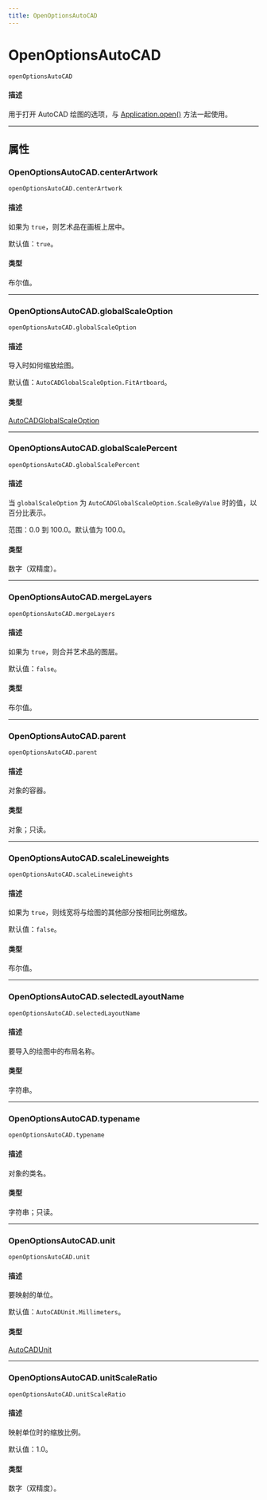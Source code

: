 ```yaml
---
title: OpenOptionsAutoCAD
---
```

# OpenOptionsAutoCAD

`openOptionsAutoCAD`

#### 描述

用于打开 AutoCAD 绘图的选项，与 [Application.open()](Application.md#applicationopen) 方法一起使用。

---

## 属性

### OpenOptionsAutoCAD.centerArtwork

`openOptionsAutoCAD.centerArtwork`

#### 描述

如果为 `true`，则艺术品在画板上居中。

默认值：`true`。

#### 类型

布尔值。

---

### OpenOptionsAutoCAD.globalScaleOption

`openOptionsAutoCAD.globalScaleOption`

#### 描述

导入时如何缩放绘图。

默认值：`AutoCADGlobalScaleOption.FitArtboard`。

#### 类型

[AutoCADGlobalScaleOption](scripting-constants.md#autocadglobalscaleoption)

---

### OpenOptionsAutoCAD.globalScalePercent

`openOptionsAutoCAD.globalScalePercent`

#### 描述

当 `globalScaleOption` 为 `AutoCADGlobalScaleOption.ScaleByValue` 时的值，以百分比表示。

范围：0.0 到 100.0。默认值为 100.0。

#### 类型

数字（双精度）。

---

### OpenOptionsAutoCAD.mergeLayers

`openOptionsAutoCAD.mergeLayers`

#### 描述

如果为 `true`，则合并艺术品的图层。

默认值：`false`。

#### 类型

布尔值。

---

### OpenOptionsAutoCAD.parent

`openOptionsAutoCAD.parent`

#### 描述

对象的容器。

#### 类型

对象；只读。

---

### OpenOptionsAutoCAD.scaleLineweights

`openOptionsAutoCAD.scaleLineweights`

#### 描述

如果为 `true`，则线宽将与绘图的其他部分按相同比例缩放。

默认值：`false`。

#### 类型

布尔值。

---

### OpenOptionsAutoCAD.selectedLayoutName

`openOptionsAutoCAD.selectedLayoutName`

#### 描述

要导入的绘图中的布局名称。

#### 类型

字符串。

---

### OpenOptionsAutoCAD.typename

`openOptionsAutoCAD.typename`

#### 描述

对象的类名。

#### 类型

字符串；只读。

---

### OpenOptionsAutoCAD.unit

`openOptionsAutoCAD.unit`

#### 描述

要映射的单位。

默认值：`AutoCADUnit.Millimeters`。

#### 类型

[AutoCADUnit](scripting-constants.md#autocadunit)

---

### OpenOptionsAutoCAD.unitScaleRatio

`openOptionsAutoCAD.unitScaleRatio`

#### 描述

映射单位时的缩放比例。

默认值：1.0。

#### 类型

数字（双精度）。
